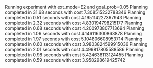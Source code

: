 Running experiment with ext_mode=E2 and goal_prob=0.05
Planning completed in 31.68 seconds with cost 7.308515232788346
Planning completed in 0.51 seconds with cost 4.195114227367943
Planning completed in 2.32 seconds with cost 4.830194798215177
Planning completed in 0.68 seconds with cost 4.200973807713694
Planning completed in 1.06 seconds with cost 4.146116300863878
Planning completed in 1.97 seconds with cost 5.104806608953714
Planning completed in 0.60 seconds with cost 3.9803824599915036
Planning completed in 2.01 seconds with cost 4.499817805588586
Planning completed in 0.98 seconds with cost 5.424638113124455
Planning completed in 0.59 seconds with cost 3.958298619425742